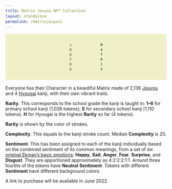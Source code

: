 ```yaml
---
title: Matrix Jouyou NFT Collection
layout: standalone
permalink: /matrixjouyou/
---
```


![Jouyou Matrix Banner](/img/matrixjouyou-banner.png)

Everyone has their Character in a beautiful Matrix made of 2,136 [Jouyou](https://en.wikipedia.org/wiki/J%C5%8Dy%C5%8D_kanji) and 4 [Hyougai](https://en.wikipedia.org/wiki/Hy%C5%8Dgai_kanji) kanji, with their own vibrant traits.

**Rarity**. This corresponds to the school grade the kanji is taught in: **1–6** for primary school kanji (1,026 tokens); **S** for secondary school kanji (1,110 tokens). **H** for Hyougai is the highest **Rarity** so far (4 tokens).

**Rarity** is shown by the color of strokes.

**Complexity**. This equals to the kanji stroke count. Median **Complexity** is 20.

**Sentiment**. This has been assigned to each of the kanji individually based on the combined sentiment of its common meanings, from a set of six [original Ekman’s basic emotions](https://en.wikipedia.org/wiki/Emotion#Basic_emotions): **Happy**, **Sad**, **Anger**, **Fear**, **Surprise**, and **Disgust**. They are apportioned approximately as 4:2:2:2:1:1. Around three fourths of the tokens have **Neutral** **Sentiment**. Tokens with different **Sentiment** have different background colors.

A link to purchase will be available in June 2022.
